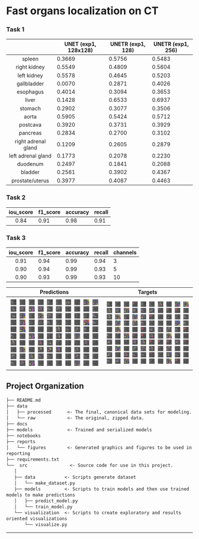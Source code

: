 Fast organs localization on CT
==============================

### Task 1

|                     | UNET (exp1, 128x128)  | UNETR (exp1, 128) | UNETR (exp1, 256) |
|:-------------------:|-----------------------|-------------------|-------------------|
|       spleen        | 0.3669                | 0.5756            | 0.5483            |
|    right kidney     | 0.5549                | 0.4809            | 0.5604            |
|     left kidney     | 0.5578                | 0.4645            | 0.5203            |
|     gallbladder     | 0.0070                | 0.2871            | 0.4026            |
|      esophagus      | 0.4014                | 0.3094            | 0.3653            |
|        liver        | 0.1428                | 0.6533            | 0.6937            |
|       stomach       | 0.2902                | 0.3077            | 0.3506            |
|        aorta        | 0.5905                | 0.5424            | 0.5712            |
|      postcava       | 0.3920                | 0.3731            | 0.3929            |
|      pancreas       | 0.2834                | 0.2700            | 0.3102            |
| right adrenal gland | 0.1209                | 0.2605            | 0.2879            |
| left adrenal gland  | 0.1773                | 0.2078            | 0.2230            |
|      duodenum       | 0.2497                | 0.1841            | 0.2088            |
|       bladder       | 0.2561                | 0.3902            | 0.4367            |
|   prostate/uterus   | 0.3977                | 0.4087            | 0.4463            |


### Task 2
| iou_score | f1_score | accuracy | recall |
|:---------:|----------|----------|--------|
|   0.84    | 0.91     |  0.98    | 0.91   |

### Task 3 
| iou_score | f1_score | accuracy | recall | channels |
|:---------:|----------|----------|--------|----------|
|   0.91    | 0.94     | 0.99     | 0.94   | 3        |
|   0.90    | 0.94     | 0.99     | 0.93   | 5        |
|   0.90    | 0.93     | 0.99     | 0.93   | 10        |



|                             Predictions                             |                           Targets                           |
|:-------------------------------------------------------------------:|:-----------------------------------------------------------:|
| ![reports/figures/predictions.png](reports/figures/predictions.png) | ![reports/figures/targets.png](reports/figures/targets.png) |

Project Organization
------------
    ├── README.md   
    ├── data
    │   ├── processed      <- The final, canonical data sets for modeling.
    │   └── raw            <- The original, zipped data.
    ├── docs
    ├── models             <- Trained and serialized models
    ├── notebooks
    ├── reports   
    │   └── figures        <- Generated graphics and figures to be used in reporting
    ├── requirements.txt 
    └──  src                <- Source code for use in this project.
       │
       ├── data           <- Scripts generate dataset
       │   └── make_dataset.py
       ├── models         <- Scripts to train models and then use trained models to make predictions
       │   ├── predict_model.py
       │   └── train_model.py
       └── visualization  <- Scripts to create exploratory and results oriented visualizations
           └── visualize.py

--------